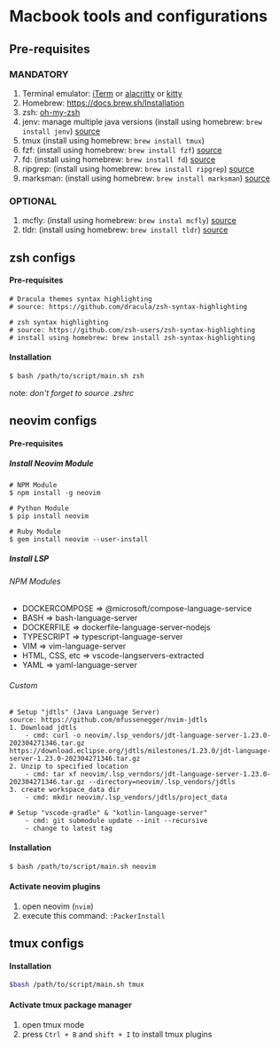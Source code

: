 # Macbook tools and configurations

## Pre-requisites
### MANDATORY
1. Terminal emulator: [iTerm](https://iterm2.com) or [alacritty](https://github.com/alacritty/alacritty) or [kitty](https://github.com/kovidgoyal/kitty)
1. Homebrew: https://docs.brew.sh/Installation
1. zsh: [oh-my-zsh](https://github.com/ohmyzsh/ohmyzsh)
1. jenv: manage multiple java versions (install using homebrew: `brew install jenv`) [source](https://github.com/jenv/jenv)
1. tmux (install using homebrew: `brew install tmux`)
1. fzf: (install using homebrew: `brew install fzf`) [source](https://github.com/junegunn/fzf)
1. fd: (install using homebrew: `brew install fd`) [source](https://github.com/sharkdp/fd)
1. ripgrep: (install using homebrew: `brew install ripgrep`) [source](https://github.com/BurntSushi/ripgrep)
1. marksman: (install using homebrew: `brew install marksman`) [source](https://github.com/artempyanykh/marksman)
### OPTIONAL
1. mcfly: (install using homebrew: `brew instal mcfly`) [source](https://github.com/cantino/mcfly)
1. tldr: (install using homebrew: `brew install tldr`) [source](https://tldr.sh)

## zsh configs
#### Pre-requisites
```
# Dracula themes syntax highlighting
# source: https://github.com/dracula/zsh-syntax-highlighting

# zsh syntax highlighting
# source: https://github.com/zsh-users/zsh-syntax-highlighting
# install using homebrew: brew install zsh-syntax-highlighting
```
#### Installation
```sh
$ bash /path/to/script/main.sh zsh
```
note: *don't forget to source .zshrc*

## neovim configs

#### Pre-requisites
##### Install Neovim Module
```
# NPM Module
$ npm install -g neovim

# Python Module
$ pip install neovim

# Ruby Module
$ gem install neovim --user-install
```
##### Install LSP
###### NPM Modules
- DOCKERCOMPOSE => @microsoft/compose-language-service
- BASH => bash-language-server
- DOCKERFILE => dockerfile-language-server-nodejs
- TYPESCRIPT => typescript-language-server
- VIM => vim-language-server
- HTML, CSS, etc => vscode-langservers-extracted
- YAML => yaml-language-server
###### Custom
```
# Setup "jdtls" (Java Language Server)
source: https://github.com/mfussenegger/nvim-jdtls
1. Download jdtls
    - cmd: curl -o neovim/.lsp_vendors/jdt-language-server-1.23.0-202304271346.tar.gz https://download.eclipse.org/jdtls/milestones/1.23.0/jdt-language-server-1.23.0-202304271346.tar.gz
2. Unzip to specified location
    - cmd: tar xf neovim/.lsp_verndors/jdt-language-server-1.23.0-202304271346.tar.gz --directory=neovim/.lsp_vendors/jdtls
3. create workspace_data dir
    - cmd: mkdir neovim/.lsp_vendors/jdtls/project_data

# Setup "vscode-gradle" & "kotlin-language-server"
    - cmd: git submodule update --init --recursive
    - change to latest tag
```
#### Installation
```sh
$ bash /path/to/script/main.sh neovim
```

#### Activate neovim plugins
1. open neovim (`nvim`)
1. execute this command: `:PackerInstall`

## tmux configs

#### Installation
```sh
$bash /path/to/script/main.sh tmux
```

#### Activate tmux package manager
1. open tmux mode
1. press `Ctrl + B` and `shift + I` to install tmux plugins

